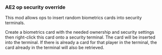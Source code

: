 ### AE2 op security override

This mod allows ops to insert random biometrics cards into security terminals.

Create a biometrics card with the needed ownership and security settings then right-click this card onto a security
terminal. The card will be inserted into the terminal. If there is already a card for that player in the terminal, the
card already in the terminal will also be retrieved.